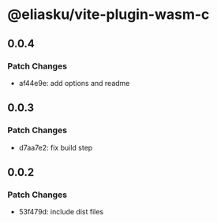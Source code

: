 # @eliasku/vite-plugin-wasm-c

## 0.0.4

### Patch Changes

- af44e9e: add options and readme

## 0.0.3

### Patch Changes

- d7aa7e2: fix build step

## 0.0.2

### Patch Changes

- 53f479d: include dist files
